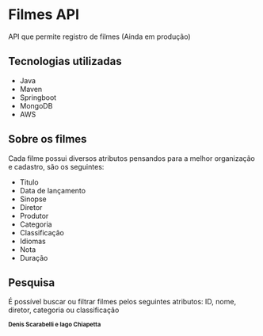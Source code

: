 # Filmes API
API que permite registro de filmes (Ainda em produção)

## Tecnologias utilizadas
 - Java
 - Maven
 - Springboot
 - MongoDB
 - AWS

## Sobre os filmes
Cada filme possui diversos atributos pensandos para a melhor organização e cadastro, são os seguintes:
 - Titulo
 - Data de lançamento
 - Sinopse
 - Diretor
 - Produtor
 - Categoria
 - Classificação
 - Idiomas
 - Nota
 - Duração

## Pesquisa
É possível buscar ou filtrar filmes pelos seguintes atributos: ID, nome, diretor, categoria ou classificação

 <sub><b>Denis Scarabelli e </b></sub>
 <sub><b>Iago Chiapetta</b></sub>
